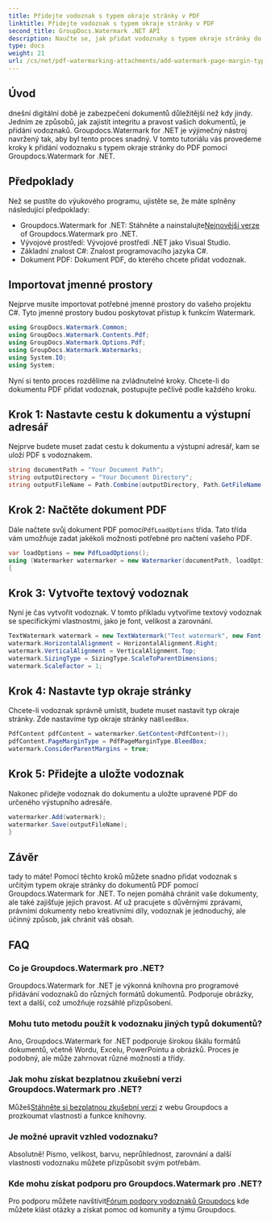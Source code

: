 ```yaml
---
title: Přidejte vodoznak s typem okraje stránky v PDF
linktitle: Přidejte vodoznak s typem okraje stránky v PDF
second_title: GroupDocs.Watermark .NET API
description: Naučte se, jak přidat vodoznaky s typem okraje stránky do PDF pomocí Groupdocs Watermark for .NET. Zabezpečte své dokumenty bez námahy.
type: docs
weight: 21
url: /cs/net/pdf-watermarking-attachments/add-watermark-page-margin-type-pdf/
---
```

## Úvod
dnešní digitální době je zabezpečení dokumentů důležitější než kdy jindy. Jedním ze způsobů, jak zajistit integritu a pravost vašich dokumentů, je přidání vodoznaků. Groupdocs.Watermark for .NET je výjimečný nástroj navržený tak, aby byl tento proces snadný. V tomto tutoriálu vás provedeme kroky k přidání vodoznaku s typem okraje stránky do PDF pomocí Groupdocs.Watermark for .NET.
## Předpoklady
Než se pustíte do výukového programu, ujistěte se, že máte splněny následující předpoklady:
-  Groupdocs.Watermark for .NET: Stáhněte a nainstalujte[Nejnovější verze](https://releases.groupdocs.com/Watermark/net/) of Groupdocs.Watermark pro .NET.
- Vývojové prostředí: Vývojové prostředí .NET jako Visual Studio.
- Základní znalost C#: Znalost programovacího jazyka C#.
- Dokument PDF: Dokument PDF, do kterého chcete přidat vodoznak.
## Importovat jmenné prostory
Nejprve musíte importovat potřebné jmenné prostory do vašeho projektu C#. Tyto jmenné prostory budou poskytovat přístup k funkcím Watermark.
```csharp
using GroupDocs.Watermark.Common;
using GroupDocs.Watermark.Contents.Pdf;
using GroupDocs.Watermark.Options.Pdf;
using GroupDocs.Watermark.Watermarks;
using System.IO;
using System;
```
Nyní si tento proces rozdělíme na zvládnutelné kroky. Chcete-li do dokumentu PDF přidat vodoznak, postupujte pečlivě podle každého kroku.
## Krok 1: Nastavte cestu k dokumentu a výstupní adresář
Nejprve budete muset zadat cestu k dokumentu a výstupní adresář, kam se uloží PDF s vodoznakem.
```csharp
string documentPath = "Your Document Path";
string outputDirectory = "Your Document Directory";
string outputFileName = Path.Combine(outputDirectory, Path.GetFileName(documentPath));
```
## Krok 2: Načtěte dokument PDF
 Dále načtete svůj dokument PDF pomocí`PdfLoadOptions` třída. Tato třída vám umožňuje zadat jakékoli možnosti potřebné pro načtení vašeho PDF.
```csharp
var loadOptions = new PdfLoadOptions();
using (Watermarker watermarker = new Watermarker(documentPath, loadOptions))
{
```
## Krok 3: Vytvořte textový vodoznak
Nyní je čas vytvořit vodoznak. V tomto příkladu vytvoříme textový vodoznak se specifickými vlastnostmi, jako je font, velikost a zarovnání.
```csharp
TextWatermark watermark = new TextWatermark("Test watermark", new Font("Arial", 42));
watermark.HorizontalAlignment = HorizontalAlignment.Right;
watermark.VerticalAlignment = VerticalAlignment.Top;
watermark.SizingType = SizingType.ScaleToParentDimensions;
watermark.ScaleFactor = 1;
```
## Krok 4: Nastavte typ okraje stránky
 Chcete-li vodoznak správně umístit, budete muset nastavit typ okraje stránky. Zde nastavíme typ okraje stránky na`BleedBox`.
```csharp
PdfContent pdfContent = watermarker.GetContent<PdfContent>();
pdfContent.PageMarginType = PdfPageMarginType.BleedBox;
watermark.ConsiderParentMargins = true;
```
## Krok 5: Přidejte a uložte vodoznak
Nakonec přidejte vodoznak do dokumentu a uložte upravené PDF do určeného výstupního adresáře.
```csharp
watermarker.Add(watermark);
watermarker.Save(outputFileName);
}
```
## Závěr
tady to máte! Pomocí těchto kroků můžete snadno přidat vodoznak s určitým typem okraje stránky do dokumentů PDF pomocí Groupdocs.Watermark for .NET. To nejen pomáhá chránit vaše dokumenty, ale také zajišťuje jejich pravost. Ať už pracujete s důvěrnými zprávami, právními dokumenty nebo kreativními díly, vodoznak je jednoduchý, ale účinný způsob, jak chránit váš obsah.
## FAQ
### Co je Groupdocs.Watermark pro .NET?
Groupdocs.Watermark for .NET je výkonná knihovna pro programové přidávání vodoznaků do různých formátů dokumentů. Podporuje obrázky, text a další, což umožňuje rozsáhlé přizpůsobení.
### Mohu tuto metodu použít k vodoznaku jiných typů dokumentů?
Ano, Groupdocs.Watermark for .NET podporuje širokou škálu formátů dokumentů, včetně Wordu, Excelu, PowerPointu a obrázků. Proces je podobný, ale může zahrnovat různé možnosti a třídy.
### Jak mohu získat bezplatnou zkušební verzi Groupdocs.Watermark pro .NET?
 Můžeš[Stáhněte si bezplatnou zkušební verzi](https://releases.groupdocs.com/) z webu Groupdocs a prozkoumat vlastnosti a funkce knihovny.
### Je možné upravit vzhled vodoznaku?
Absolutně! Písmo, velikost, barvu, neprůhlednost, zarovnání a další vlastnosti vodoznaku můžete přizpůsobit svým potřebám.
### Kde mohu získat podporu pro Groupdocs.Watermark pro .NET?
 Pro podporu můžete navštívit[Fórum podpory vodoznaků Groupdocs](https://forum.groupdocs.com/c/watermark/19) kde můžete klást otázky a získat pomoc od komunity a týmu Groupdocs.
